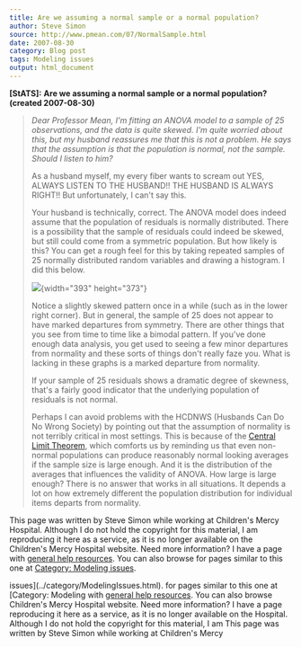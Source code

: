 ```yaml
---
title: Are we assuming a normal sample or a normal population?
author: Steve Simon
source: http://www.pmean.com/07/NormalSample.html
date: 2007-08-30
category: Blog post
tags: Modeling issues
output: html_document
---
```

**[StATS]:** **Are we assuming a normal sample or a
normal population? (created 2007-08-30)**

> *Dear Professor Mean, I\'m fitting an ANOVA model to a sample of 25
> observations, and the data is quite skewed. I\'m quite worried about
> this, but my husband reassures me that this is not a problem. He says
> that the assumption is that the population is normal, not the sample.
> Should I listen to him?*
>
> As a husband myself, my every fiber wants to scream out YES, ALWAYS
> LISTEN TO THE HUSBAND!! THE HUSBAND IS ALWAYS RIGHT!! But
> unfortunately, I can\'t say this.
>
> Your husband is technically, correct. The ANOVA model does indeed
> assume that the population of residuals is normally distributed. There
> is a possibility that the sample of residuals could indeed be skewed,
> but still could come from a symmetric population. But how likely is
> this? You can get a rough feel for this by taking repeated samples of
> 25 normally distributed random variables and drawing a histogram. I
> did this below.
>
> ![](images/Normal1.gif){width="393" height="373"}
>
> Notice a slightly skewed pattern once in a while (such as in the lower
> right corner). But in general, the sample of 25 does not appear to
> have marked departures from symmetry. There are other things that you
> see from time to time like a bimodal pattern. If you\'ve done enough
> data analysis, you get used to seeing a few minor departures from
> normality and these sorts of things don\'t really faze you. What is
> lacking in these graphs is a marked departure from normality.
>
> If your sample of 25 residuals shows a dramatic degree of skewness,
> that\'s a fairly good indicator that the underlying population of
> residuals is not normal.
>
> Perhaps I can avoid problems with the HCDNWS (Husbands Can Do No Wrong
> Society) by pointing out that the assumption of normality is not
> terribly critical in most settings. This is because of the [Central
> Limit Theorem](../ask/clt.asp), which comforts us by reminding us that
> even non-normal populations can produce reasonably normal looking
> averages if the sample size is large enough. And it is the
> distribution of the averages that influences the validity of ANOVA.
> How large is large enough? There is no answer that works in all
> situations. It depends a lot on how extremely different the population
> distribution for individual items departs from normality.

This page was written by Steve Simon while working at Children\'s Mercy
Hospital. Although I do not hold the copyright for this material, I am
reproducing it here as a service, as it is no longer available on the
Children\'s Mercy Hospital website. Need more information? I have a page
with [general help resources](../GeneralHelp.html). You can also browse
for pages similar to this one at [Category: Modeling
issues](../category/ModelingIssues.html).
<!---More--->
issues](../category/ModelingIssues.html).
for pages similar to this one at [Category: Modeling
with [general help resources](../GeneralHelp.html). You can also browse
Children\'s Mercy Hospital website. Need more information? I have a page
reproducing it here as a service, as it is no longer available on the
Hospital. Although I do not hold the copyright for this material, I am
This page was written by Steve Simon while working at Children\'s Mercy

<!---Do not use
**[StATS]:** **Are we assuming a normal sample or a
This page was written by Steve Simon while working at Children\'s Mercy
Hospital. Although I do not hold the copyright for this material, I am
reproducing it here as a service, as it is no longer available on the
Children\'s Mercy Hospital website. Need more information? I have a page
with [general help resources](../GeneralHelp.html). You can also browse
for pages similar to this one at [Category: Modeling
issues](../category/ModelingIssues.html).
--->

